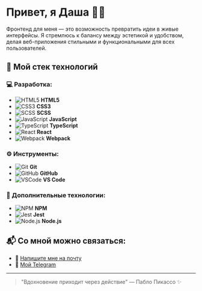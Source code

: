 # Привет, я Даша 👩‍💻

Фронтенд для меня — это возможность превратить идеи в живые интерфейсы. Я стремлюсь к балансу между эстетикой и удобством, делая веб-приложения стильными и функциональными для всех пользователей.

## 🚀 Мой стек технологий

### 💻 Разработка:
- ![HTML5](https://img.shields.io/badge/HTML5-E34F26?style=flat&logo=html5&logoColor=white) **HTML5**
- ![CSS3](https://img.shields.io/badge/CSS3-1572B6?style=flat&logo=css3&logoColor=white) **CSS3**
- ![SCSS](https://img.shields.io/badge/SCSS-CC6699?style=flat&logo=sass&logoColor=white) **SCSS**
- ![JavaScript](https://img.shields.io/badge/JavaScript-F7DF1E?style=flat&logo=javascript&logoColor=black) **JavaScript**
- ![TypeScript](https://img.shields.io/badge/TypeScript-3178C6?style=flat&logo=typescript&logoColor=white) **TypeScript**
- ![React](https://img.shields.io/badge/React-61DAFB?style=flat&logo=react&logoColor=black) **React**
- ![Webpack](https://img.shields.io/badge/Webpack-8DD6F9?style=flat&logo=webpack&logoColor=black) **Webpack**

### ⚙️ Инструменты:
- ![Git](https://img.shields.io/badge/Git-F05032?style=flat&logo=git&logoColor=white) **Git**
- ![GitHub](https://img.shields.io/badge/GitHub-181717?style=flat&logo=github&logoColor=white) **GitHub**
- ![VSCode](https://img.shields.io/badge/VS_Code-007ACC?style=flat&logo=visual-studio-code&logoColor=white) **VS Code**

### 📱 Дополнительные технологии:
- ![NPM](https://img.shields.io/badge/NPM-CB3837?style=flat&logo=npm&logoColor=white) **NPM**
- ![Jest](https://img.shields.io/badge/Jest-C21325?style=flat&logo=jest&logoColor=white) **Jest**
- ![Node.js](https://img.shields.io/badge/Node.js-339933?style=flat&logo=node.js&logoColor=white) **Node.js**


## 📬 Со мной можно связаться:
- 📧 [Напишите мне на почту](mailto:shalyakina.dk@gmail.com)
- 👀 [Мой Telegram]([@daria_shalyakina](https://t.me/daria_shalyakina))

---

> "Вдохновение приходит через действие" — Пабло Пикассо ✨
